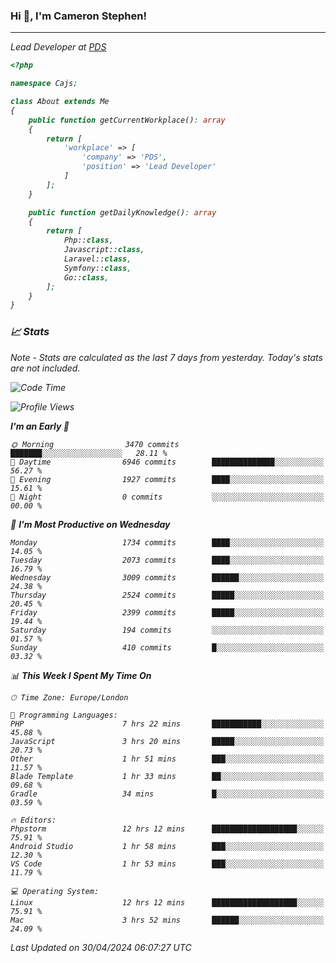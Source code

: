 ### Hi 👋, I'm Cameron Stephen!
<hr>
<p><em>Lead Developer at <a href="https://prindatasolutions.co.uk">PDS</a></p>


```php
<?php

namespace Cajs;

class About extends Me
{
    public function getCurrentWorkplace(): array
    {
        return [
            'workplace' => [
                'company' => 'PDS',
                'position' => 'Lead Developer'
            ]
        ];
    }

    public function getDailyKnowledge(): array
    {
        return [
            Php::class,
            Javascript::class,
            Laravel::class,
            Symfony::class,
            Go::class,
        ];
    }
}
```

### 📈 Stats
<p><em>Note - Stats are calculated as the last 7 days from yesterday. Today's stats are not included.</em></p>


<!--START_SECTION:waka-->
![Code Time](http://img.shields.io/badge/Code%20Time-3%2C792%20hrs%2026%20mins-blue)

![Profile Views](http://img.shields.io/badge/Profile%20Views-0-blue)

**I'm an Early 🐤** 

```text
🌞 Morning                3470 commits        ███████░░░░░░░░░░░░░░░░░░   28.11 % 
🌆 Daytime                6946 commits        ██████████████░░░░░░░░░░░   56.27 % 
🌃 Evening                1927 commits        ████░░░░░░░░░░░░░░░░░░░░░   15.61 % 
🌙 Night                  0 commits           ░░░░░░░░░░░░░░░░░░░░░░░░░   00.00 % 
```
📅 **I'm Most Productive on Wednesday** 

```text
Monday                   1734 commits        ████░░░░░░░░░░░░░░░░░░░░░   14.05 % 
Tuesday                  2073 commits        ████░░░░░░░░░░░░░░░░░░░░░   16.79 % 
Wednesday                3009 commits        ██████░░░░░░░░░░░░░░░░░░░   24.38 % 
Thursday                 2524 commits        █████░░░░░░░░░░░░░░░░░░░░   20.45 % 
Friday                   2399 commits        █████░░░░░░░░░░░░░░░░░░░░   19.44 % 
Saturday                 194 commits         ░░░░░░░░░░░░░░░░░░░░░░░░░   01.57 % 
Sunday                   410 commits         █░░░░░░░░░░░░░░░░░░░░░░░░   03.32 % 
```


📊 **This Week I Spent My Time On** 

```text
🕑︎ Time Zone: Europe/London

💬 Programming Languages: 
PHP                      7 hrs 22 mins       ███████████░░░░░░░░░░░░░░   45.88 % 
JavaScript               3 hrs 20 mins       █████░░░░░░░░░░░░░░░░░░░░   20.73 % 
Other                    1 hr 51 mins        ███░░░░░░░░░░░░░░░░░░░░░░   11.57 % 
Blade Template           1 hr 33 mins        ██░░░░░░░░░░░░░░░░░░░░░░░   09.68 % 
Gradle                   34 mins             █░░░░░░░░░░░░░░░░░░░░░░░░   03.59 % 

🔥 Editors: 
Phpstorm                 12 hrs 12 mins      ███████████████████░░░░░░   75.91 % 
Android Studio           1 hr 58 mins        ███░░░░░░░░░░░░░░░░░░░░░░   12.30 % 
VS Code                  1 hr 53 mins        ███░░░░░░░░░░░░░░░░░░░░░░   11.79 % 

💻 Operating System: 
Linux                    12 hrs 12 mins      ███████████████████░░░░░░   75.91 % 
Mac                      3 hrs 52 mins       ██████░░░░░░░░░░░░░░░░░░░   24.09 % 
```


 Last Updated on 30/04/2024 06:07:27 UTC
<!--END_SECTION:waka-->
